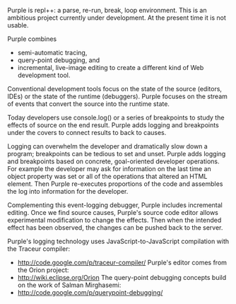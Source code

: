 Purple is repl++: a parse, re-run, break, loop environment. 
This is an ambitious project currently under development. 
At the present time it is not usable.

Purple combines 
  * semi-automatic tracing,
  * query-point debugging, and
  * incremental, live-image editing
to create a different kind of Web development tool.

Conventional development tools focus on the state of the source (editors, IDEs) or the state of the runtime (debuggers). 
Purple focuses on the stream of events that convert the source into the runtime state. 

Today developers use console.log() or a series of breakpoints to study the effects of source on the end result.
Purple adds logging and breakpoints under the covers to connect results to back to causes.

Logging can overwhelm the developer and dramatically slow down a program; breakpoints can be tedious to set and unset. 
Purple adds logging and breakpoints based on concrete, goal-oriented developer operations.
For example the developer may ask for information on the last time an object property was set 
or all of the operations that altered an HTML element. 
Then Purple re-executes proportions of the code and assembles the log into information for the developer.

Complementing this event-logging debugger, Purple includes incremental editing.
Once we find source causes, Purple's source code editor allows experimental modification to change the effects.
Then when the intended effect has been observed, the changes can be pushed back to the server.

Purple's logging technology uses JavaScript-to-JavaScript compilation with the Traceur compiler:
  * http://code.google.com/p/traceur-compiler/
Purple's editor comes from the Orion project:
  * http://wiki.eclipse.org/Orion
The query-point debugging concepts build on the work of Salman Mirghasemi:
  * http://code.google.com/p/querypoint-debugging/
  
